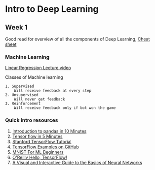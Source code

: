 # Intro to Deep Learning

## Week 1

Good read for overview of all the components of Deep Learning, [Cheat sheet](https://hackernoon.com/deep-learning-cheat-sheet-25421411e460#.8nzu82lgg)

### Machine Learning

[Linear Regression Lecture video](https://www.youtube.com/watch?v=QN1ZwKszguE)

Classes of Machine learning

    1. Supervised
        Will receive feedback at every step
    2. Unsupervised
        Will never get feedback
    3. Reinforcement
        Will receive feedback only if bot won the game

### Quick intro resources

1. [Introduction to pandas in 10 Minutes](http://pandas.pydata.org/pandas-docs/stable/10min.html#min)
2. [Tensor flow in 5 Minutes](https://www.youtube.com/watch?v=2FmcHiLCwTU&t=84s)
3. [Stanford TensorFlow Tutorial](https://cs224d.stanford.edu/lectures/CS224d-Lecture7.pdf)
4. [TensorFlow Examples on GitHub](https://github.com/aymericdamien/TensorFlow-Examples)
5. [MNIST For ML Beginners](https://www.tensorflow.org/tutorials/mnist/beginners/)
6. [O'Reilly Hello, TensorFlow!](https://www.oreilly.com/learning/hello-tensorflow)
7. [A Visual and Interactive Guide to the Basics of Neural Networks](https://jalammar.github.io/visual-interactive-guide-basics-neural-networks/)